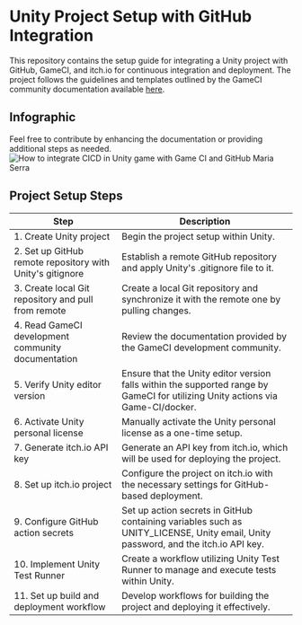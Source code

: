 # Unity Project Setup with GitHub Integration

This repository contains the setup guide for integrating a Unity project with GitHub, GameCI, and itch.io for continuous integration and deployment. The project follows the guidelines and templates outlined by the GameCI community documentation available [here](https://game.ci/docs/getting-started/).

## Infographic

Feel free to contribute by enhancing the documentation or providing additional steps as needed.
![How to integrate CICD in Unity game with Game CI and GitHub Maria Serra ](https://github.com/MDMSerra/UnityProjectWithCICD/assets/122322927/ea5c61b0-d25c-4a3a-bbad-d635323f794c)

## Project Setup Steps
| Step                                 | Description                                                               |
|--------------------------------------|---------------------------------------------------------------------------|
| 1. Create Unity project              | Begin the project setup within Unity.                                     |
| 2. Set up GitHub remote repository with Unity's gitignore | Establish a remote GitHub repository and apply Unity's .gitignore file to it. |
| 3. Create local Git repository and pull from remote | Create a local Git repository and synchronize it with the remote one by pulling changes. |
| 4. Read GameCI development community documentation | Review the documentation provided by the GameCI development community.      |
| 5. Verify Unity editor version       | Ensure that the Unity editor version falls within the supported range by GameCI for utilizing Unity actions via Game-CI/docker. |
| 6. Activate Unity personal license   | Manually activate the Unity personal license as a one-time setup.          |
| 7. Generate itch.io API key          | Generate an API key from itch.io, which will be used for deploying the project. |
| 8. Set up itch.io project            | Configure the project on itch.io with the necessary settings for GitHub-based deployment. |
| 9. Configure GitHub action secrets   | Set up action secrets in GitHub containing variables such as UNITY_LICENSE, Unity email, Unity password, and the itch.io API key. |
| 10. Implement Unity Test Runner      | Create a workflow utilizing Unity Test Runner to manage and execute tests within Unity. |
| 11. Set up build and deployment workflow | Develop workflows for building the project and deploying it effectively. |

